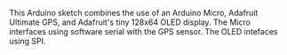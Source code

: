 This Arduino sketch combines the use of an  Arduino Micro, Adafruit Ultimate GPS, 
and Adafruit's  tiny 128x64 OLED display. The Micro interfaces using software serial
with the GPS sensor. The OLED intefaces using SPI.

